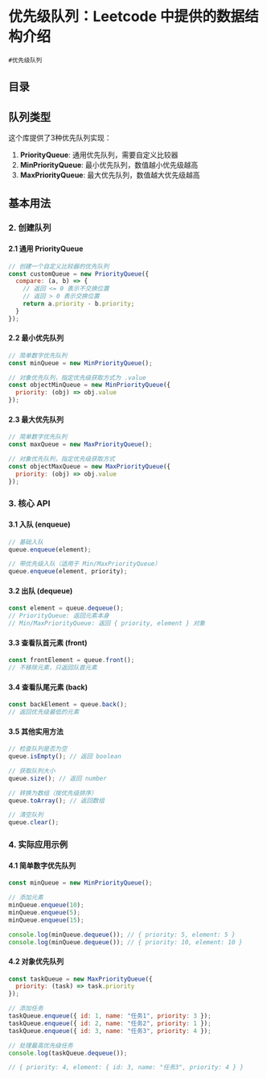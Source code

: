 
# 优先级队列：Leetcode 中提供的数据结构介绍

`#优先级队列` 


## 目录
<!-- toc -->
 ## 队列类型 

这个库提供了3种优先队列实现：

1. **PriorityQueue**: 通用优先队列，需要自定义比较器
2. **MinPriorityQueue**: 最小优先队列，数值越小优先级越高
3. **MaxPriorityQueue**: 最大优先队列，数值越大优先级越高

## 基本用法

### 2. 创建队列

#### 2.1 通用 PriorityQueue

```javascript
// 创建一个自定义比较器的优先队列
const customQueue = new PriorityQueue({
  compare: (a, b) => {
    // 返回 <= 0 表示不交换位置
    // 返回 > 0 表示交换位置
    return a.priority - b.priority;
  }
});
```

#### 2.2 最小优先队列

```javascript
// 简单数字优先队列
const minQueue = new MinPriorityQueue();

// 对象优先队列，指定优先级获取方式为 .value
const objectMinQueue = new MinPriorityQueue({ 
  priority: (obj) => obj.value 
});
```

#### 2.3 最大优先队列

```javascript
// 简单数字优先队列
const maxQueue = new MaxPriorityQueue();

// 对象优先队列，指定优先级获取方式
const objectMaxQueue = new MaxPriorityQueue({ 
  priority: (obj) => obj.value 
});
```

### 3. 核心 API

#### 3.1 入队 (enqueue)

```javascript
// 基础入队
queue.enqueue(element);

// 带优先级入队（适用于 Min/MaxPriorityQueue）
queue.enqueue(element, priority);
```

#### 3.2 出队 (dequeue)

```javascript hl:2
const element = queue.dequeue();
// PriorityQueue: 返回元素本身
// Min/MaxPriorityQueue: 返回 { priority, element } 对象
```

#### 3.3 查看队首元素 (front)

```javascript
const frontElement = queue.front();
// 不移除元素，只返回队首元素
```

#### 3.4 查看队尾元素 (back)

```javascript
const backElement = queue.back();
// 返回优先级最低的元素
```

#### 3.5 其他实用方法
```javascript
// 检查队列是否为空
queue.isEmpty(); // 返回 boolean

// 获取队列大小
queue.size(); // 返回 number

// 转换为数组（按优先级排序）
queue.toArray(); // 返回数组

// 清空队列
queue.clear();
```

### 4. 实际应用示例

#### 4.1 简单数字优先队列

```javascript
const minQueue = new MinPriorityQueue();

// 添加元素
minQueue.enqueue(10);
minQueue.enqueue(5);
minQueue.enqueue(15);

console.log(minQueue.dequeue()); // { priority: 5, element: 5 }
console.log(minQueue.dequeue()); // { priority: 10, element: 10 }
```

#### 4.2 对象优先队列

```javascript
const taskQueue = new MaxPriorityQueue({
  priority: (task) => task.priority
});

// 添加任务
taskQueue.enqueue({ id: 1, name: "任务1", priority: 3 });
taskQueue.enqueue({ id: 2, name: "任务2", priority: 1 });
taskQueue.enqueue({ id: 3, name: "任务3", priority: 4 });

// 处理最高优先级任务
console.log(taskQueue.dequeue()); 

// { priority: 4, element: { id: 3, name: "任务3", priority: 4 } }

```



